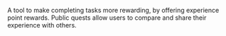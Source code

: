 A tool to make completing tasks more rewarding, by offering experience point rewards.  Public quests allow users to compare and share their experience with others.